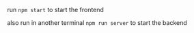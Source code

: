 run `npm start` to start the frontend

also run in another terminal `npm run server` to start the backend

